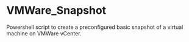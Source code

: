 # VMWare_Snapshot
Powershell script to create a preconfigured basic snapshot of a virtual machine on VMWare vCenter.
